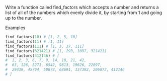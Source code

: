 Write a function called find_factors which accepts a number and returns a list of all 
of the numbers which evenly divide it, by starting from 1 and going up to the number.

Examples

```py
find_factors(10) # [1, 2, 5, 10]
find_factors(11) # [1, 11]
find_factors(111) # [1, 3, 37, 111]
find_factors(321421) # [1, 293, 1097, 321421]
find_factors(412146) # [
#  1, 2, 3, 6, 7, 9, 14, 18, 21, 42,
#  63, 126, 3271, 6542, 9813, 19626, 22897,
#  29439, 45794, 58878, 68691, 137382, 206073, 412146
# ]
```
